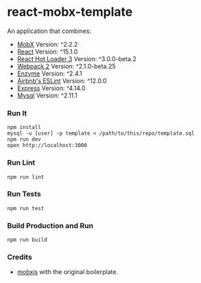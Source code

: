 react-mobx-template
=====================

An application that combines:

* [MobX](https://mobxjs.github.io/mobx) Version: ^2.2.2
* [React](https://facebook.github.io/react) Version: ^15.1.0
* [React Hot Loader 3](https://github.com/gaearon/react-hot-boilerplate/pull/61) Version: ^3.0.0-beta.2
* [Webpack 2](https://github.com/webpack/webpack.js.org) Version: ^2.1.0-beta.25
* [Enzyme](https://github.com/airbnb/enzyme) Version: ^2.4.1
* [Airbnb's ESLint](https://github.com/airbnb/javascript) Version: ^12.0.0
* [Express](https://expressjs.com/) Version: ^4.14.0
* [Mysql](https://github.com/mysqljs/mysql) Version: ^2.11.1

### Run It

```
npm install
mysql -u [user] -p template < /path/to/this/repo/template.sql
npm run dev
open http://localhost:3000
```

### Run Lint
```
npm run lint
```

### Run Tests
```
npm run test
```

### Build Production and Run
```
npm run build
```


### Credits

* [mobxjs](https://github.com/mobxjs/mobx-react-boilerplate) with the original boilerplate.

